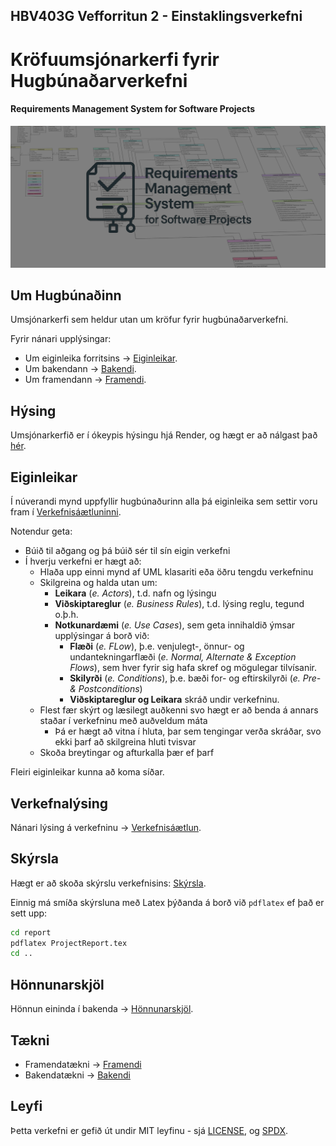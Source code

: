 ## HBV403G Vefforritun 2 - Einstaklingsverkefni
# Kröfuumsjónarkerfi fyrir Hugbúnaðarverkefni
#### Requirements Management System for Software Projects
![ChatGPTs Attempt at a Logo Made Into a Banner Image](Banner.png)

## Um Hugbúnaðinn
Umsjónarkerfi sem heldur utan um kröfur fyrir hugbúnaðarverkefni. 

Fyrir nánari upplýsingar:


* Um eiginleika forritsins → [Eiginleikar](#eiginleikar).
* Um bakendann → [Bakendi](backend/README.md).
* Um framendann → [Framendi](frontend/README.md).

## Hýsing
Umsjónarkerfið er í ókeypis hýsingu hjá Render, og hægt er að nálgast það [hér](https://hbv403g-vef2-ev-frontend.onrender.com).

## Eiginleikar
Í núverandi mynd uppfyllir hugbúnaðurinn alla þá eiginleika sem settir voru fram í [Verkefnisáætluninni](projectPlan.md). 

Notendur geta:

* Búið til aðgang og þá búið sér til sín eigin verkefni
* Í hverju verkefni er hægt að:
  * Hlaða upp einni mynd af UML klasariti eða öðru tengdu verkefninu 
  * Skilgreina og halda utan um:
    * **Leikara** (*e. Actors*), t.d. nafn og lýsingu
    * **Viðskiptareglur** (*e. Business Rules*), t.d. lýsing reglu, tegund o.þ.h. 
    * **Notkunardæmi** (*e. Use Cases*), sem geta innihaldið ýmsar upplýsingar á borð við:
      * **Flæði** (*e. FLow*), þ.e. venjulegt-, önnur- og undantekningarflæði (*e. Normal, Alternate & Exception Flows*), sem hver fyrir sig hafa skref og mögulegar tilvísanir.
      * **Skilyrði** (*e. Conditions*), þ.e. bæði for- og eftirskilyrði (*e. Pre- & Postconditions*)
      * **Viðskiptareglur og Leikara** skráð undir verkefninu.
  * Flest fær skýrt og læsilegt auðkenni svo hægt er að benda á annars staðar í verkefninu með auðveldum máta
    * Þá er hægt að vitna í hluta, þar sem tengingar verða skráðar, svo ekki þarf að skilgreina hluti tvisvar
  * Skoða breytingar og afturkalla þær ef þarf

Fleiri eiginleikar kunna að koma síðar.

## Verkefnalýsing
Nánari lýsing á verkefninu → [Verkefnisáætlun](projectPlan.md).

## Skýrsla
Hægt er að skoða skýrslu verkefnisins: [Skýrsla](report/ProjectReport.pdf).

Einnig má smíða skýrsluna með Latex þýðanda á borð við `pdflatex` ef það er sett upp:
```bash
cd report
pdflatex ProjectReport.tex
cd ..
```

## Hönnunarskjöl
Hönnun eininda í bakenda → [Hönnunarskjöl](backend/designDocs/design.md).

## Tækni
* Framendatækni → [Framendi](frontend/README.md#tækni)
* Bakendatækni → [Bakendi](backend/README.md#tækni)

## Leyfi
Þetta verkefni er gefið út undir MIT leyfinu - sjá [LICENSE](LICENSE), og [SPDX](https://spdx.org/licenses/MIT.html).

